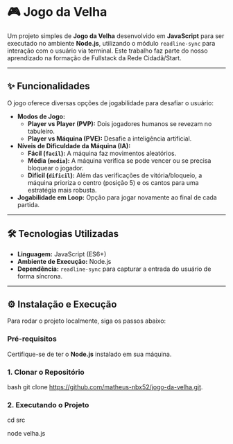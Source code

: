# 🎮 Jogo da Velha

Um projeto simples de **Jogo da Velha** desenvolvido em **JavaScript** para ser executado no ambiente **Node.js**, utilizando o módulo `readline-sync` para interação com o usuário via terminal. Este trabalho faz parte do nosso aprendizado na formação de Fullstack da Rede Cidadã/Start.



---

## ✨ Funcionalidades

O jogo oferece diversas opções de jogabilidade para desafiar o usuário:

* **Modos de Jogo:**
    * **Player vs Player (PVP):** Dois jogadores humanos se revezam no tabuleiro.
    * **Player vs Máquina (PVE):** Desafie a inteligência artificial.
* **Níveis de Dificuldade da Máquina (IA):**
    * **Fácil (`facil`):** A máquina faz movimentos aleatórios.
    * **Média (`media`):** A máquina verifica se pode vencer ou se precisa bloquear o jogador.
    * **Difícil (`dificil`):** Além das verificações de vitória/bloqueio, a máquina prioriza o centro (posição 5) e os cantos para uma estratégia mais robusta.
* **Jogabilidade em Loop:** Opção para jogar novamente ao final de cada partida.

---

## 🛠️ Tecnologias Utilizadas

* **Linguagem:** JavaScript (ES6+)
* **Ambiente de Execução:** Node.js
* **Dependência:** `readline-sync` para capturar a entrada do usuário de forma síncrona.

---

## ⚙️ Instalação e Execução

Para rodar o projeto localmente, siga os passos abaixo:

### Pré-requisitos
Certifique-se de ter o **Node.js** instalado em sua máquina.

### 1. Clonar o Repositório
bash
git clone https://github.com/matheus-nbx52/jogo-da-velha.git.

### 2. Executando o Projeto

cd src

node velha.js

